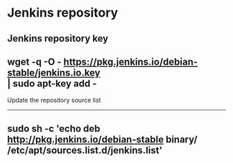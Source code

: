 # Jenkins repository
Jenkins repository key
---
wget -q -O - https://pkg.jenkins.io/debian-stable/jenkins.io.key \
| sudo apt-key add -
---

Update the repository source list

---
sudo sh -c 'echo deb http://pkg.jenkins.io/debian-stable binary/ \
/etc/apt/sources.list.d/jenkins.list'
---
